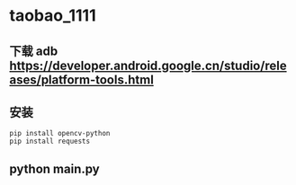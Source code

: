 # taobao_1111
## 下载 adb https://developer.android.google.cn/studio/releases/platform-tools.html
## 安装 
    pip install opencv-python 
    pip install requests
## python main.py
